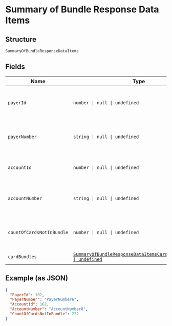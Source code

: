 
# Summary of Bundle Response Data Items

## Structure

`SummaryOfBundleResponseDataItems`

## Fields

| Name | Type | Tags | Description |
|  --- | --- | --- | --- |
| `payerId` | `number \| null \| undefined` | Optional | Payer Id of the bundles and cards.<br>Example: 123456 |
| `payerNumber` | `string \| null \| undefined` | Optional | Payer Number of the bundles and cards.<br>Example: GB000000123 |
| `accountId` | `number \| null \| undefined` | Optional | Account ID of the bundle.<br>Example: 123456 |
| `accountNumber` | `string \| null \| undefined` | Optional | Account Number of the bundle.<br>Example: GB000000123 |
| `countOfCardsNotInBundle` | `number \| null \| undefined` | Optional | Count of cards that are not part of the bundle in a given account. |
| `cardBundles` | [`SummaryOfBundleResponseDataItemsCardBundlesItems[] \| undefined`](../../doc/models/summary-of-bundle-response-data-items-card-bundles-items.md) | Optional | List of Card Bundles |

## Example (as JSON)

```json
{
  "PayerId": 102,
  "PayerNumber": "PayerNumber6",
  "AccountId": 162,
  "AccountNumber": "AccountNumber8",
  "CountOfCardsNotInBundle": 222
}
```

